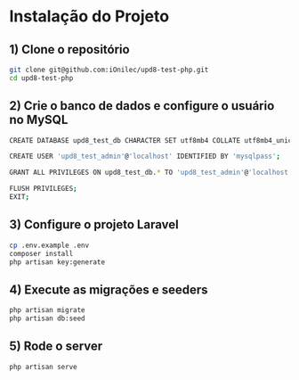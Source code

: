 # Instalação do Projeto

## 1) Clone o repositório

```bash
git clone git@github.com:iOnilec/upd8-test-php.git
cd upd8-test-php
```

## 2) Crie o banco de dados e configure o usuário no MySQL

```bash
CREATE DATABASE upd8_test_db CHARACTER SET utf8mb4 COLLATE utf8mb4_unicode_ci;

CREATE USER 'upd8_test_admin'@'localhost' IDENTIFIED BY 'mysqlpass';

GRANT ALL PRIVILEGES ON upd8_test_db.* TO 'upd8_test_admin'@'localhost';

FLUSH PRIVILEGES;
EXIT;
```

## 3) Configure o projeto Laravel

```bash
cp .env.example .env
composer install
php artisan key:generate
```

## 4) Execute as migrações e seeders

```bash
php artisan migrate
php artisan db:seed
``` 

## 5) Rode o server

```bash
php artisan serve
```